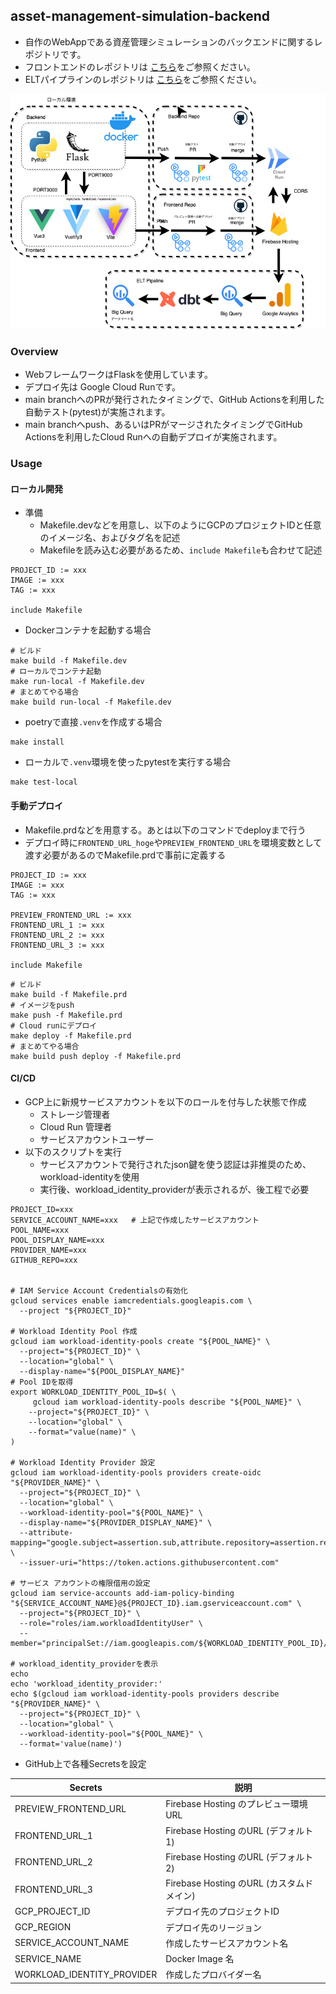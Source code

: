 ## asset-management-simulation-backend
- 自作のWebAppである資産管理シミュレーションのバックエンドに関するレポジトリです。
- フロントエンドのレポジトリは [こちら](https://github.com/spider-man-tm/asset-management-simulation-frontend)をご参照ください。
- ELTパイプラインのレポジトリは [こちら](https://github.com/spider-man-tm/asset-management-simulation-dbt)をご参照ください。

![fig](architect.png)

### Overview
- WebフレームワークはFlaskを使用しています。
- デプロイ先は Google Cloud Runです。
- main branchへのPRが発行されたタイミングで、GitHub Actionsを利用した自動テスト(pytest)が実施されます。
- main branchへpush、あるいはPRがマージされたタイミングでGitHub Actionsを利用したCloud Runへの自動デプロイが実施されます。

### Usage
#### ローカル開発
- 準備
  - Makefile.devなどを用意し、以下のようにGCPのプロジェクトIDと任意のイメージ名、およびタグ名を記述
  - Makefileを読み込む必要があるため、`include Makefile`も合わせて記述
```
PROJECT_ID := xxx
IMAGE := xxx
TAG := xxx

include Makefile
```

- Dockerコンテナを起動する場合
``` shell
# ビルド
make build -f Makefile.dev
# ローカルでコンテナ起動
make run-local -f Makefile.dev
# まとめてやる場合
make build run-local -f Makefile.dev
```

- poetryで直接`.venv`を作成する場合
``` shell
make install
```

- ローカルで`.venv`環境を使ったpytestを実行する場合
``` shell
make test-local
```

#### 手動デプロイ
- Makefile.prdなどを用意する。あとは以下のコマンドでdeployまで行う
- デプロイ時に`FRONTEND_URL_hoge`や`PREVIEW_FRONTEND_URL`を環境変数として渡す必要があるのでMakefile.prdで事前に定義する
```
PROJECT_ID := xxx
IMAGE := xxx
TAG := xxx

PREVIEW_FRONTEND_URL := xxx
FRONTEND_URL_1 := xxx
FRONTEND_URL_2 := xxx
FRONTEND_URL_3 := xxx

include Makefile
```

``` shell
# ビルド
make build -f Makefile.prd
# イメージをpush
make push -f Makefile.prd
# Cloud runにデプロイ
make deploy -f Makefile.prd
# まとめてやる場合
make build push deploy -f Makefile.prd
```

#### CI/CD
- GCP上に新規サービスアカウントを以下のロールを付与した状態で作成
  - ストレージ管理者
  - Cloud Run 管理者
  - サービスアカウントユーザー
- 以下のスクリプトを実行
  - サービスアカウントで発行されたjson鍵を使う認証は非推奨のため、workload-identityを使用
  - 実行後、workload_identity_providerが表示されるが、後工程で必要
``` shell
PROJECT_ID=xxx
SERVICE_ACCOUNT_NAME=xxx   # 上記で作成したサービスアカウント
POOL_NAME=xxx
POOL_DISPLAY_NAME=xxx
PROVIDER_NAME=xxx
GITHUB_REPO=xxx


# IAM Service Account Credentialsの有効化
gcloud services enable iamcredentials.googleapis.com \
  --project "${PROJECT_ID}"

# Workload Identity Pool 作成
gcloud iam workload-identity-pools create "${POOL_NAME}" \
  --project="${PROJECT_ID}" \
  --location="global" \
  --display-name="${POOL_DISPLAY_NAME}"
# Pool IDを取得
export WORKLOAD_IDENTITY_POOL_ID=$( \
     gcloud iam workload-identity-pools describe "${POOL_NAME}" \
    --project="${PROJECT_ID}" \
    --location="global" \
    --format="value(name)" \
)

# Workload Identity Provider 設定
gcloud iam workload-identity-pools providers create-oidc "${PROVIDER_NAME}" \
  --project="${PROJECT_ID}" \
  --location="global" \
  --workload-identity-pool="${POOL_NAME}" \
  --display-name="${PROVIDER_DISPLAY_NAME}" \
  --attribute-mapping="google.subject=assertion.sub,attribute.repository=assertion.repository,attribute.actor=assertion.actor,attribute.aud=assertion.aud" \
  --issuer-uri="https://token.actions.githubusercontent.com"

# サービス アカウントの権限借用の設定
gcloud iam service-accounts add-iam-policy-binding "${SERVICE_ACCOUNT_NAME}@${PROJECT_ID}.iam.gserviceaccount.com" \
  --project="${PROJECT_ID}" \
  --role="roles/iam.workloadIdentityUser" \
  --member="principalSet://iam.googleapis.com/${WORKLOAD_IDENTITY_POOL_ID}/attribute.repository/${GITHUB_REPO}"

# workload_identity_providerを表示
echo
echo 'workload_identity_provider:'
echo $(gcloud iam workload-identity-pools providers describe "${PROVIDER_NAME}" \
  --project="${PROJECT_ID}" \
  --location="global" \
  --workload-identity-pool="${POOL_NAME}" \
  --format='value(name)')

```
- GitHub上で各種Secretsを設定

| Secrets | 説明 |
| --- | --- |
| PREVIEW_FRONTEND_URL | Firebase Hosting のプレビュー環境URL |
| FRONTEND_URL_1 | Firebase Hosting のURL (デフォルト1) |
| FRONTEND_URL_2 | Firebase Hosting のURL (デフォルト2) |
| FRONTEND_URL_3 | Firebase Hosting のURL (カスタムドメイン) |
| GCP_PROJECT_ID | デプロイ先のプロジェクトID |
| GCP_REGION | デプロイ先のリージョン |
| SERVICE_ACCOUNT_NAME | 作成したサービスアカウント名 |
| SERVICE_NAME | Docker Image 名 |
| WORKLOAD_IDENTITY_PROVIDER | 作成したプロバイダー名 |
